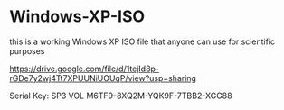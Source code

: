 # Windows-XP-ISO
this is a working Windows XP ISO file that anyone can use for scientific purposes

https://drive.google.com/file/d/1tejId8p-rGDe7y2wj4Tt7XPUUNiUOUqP/view?usp=sharing

Serial Key: 
SP3 VOL	M6TF9-8XQ2M-YQK9F-7TBB2-XGG88
